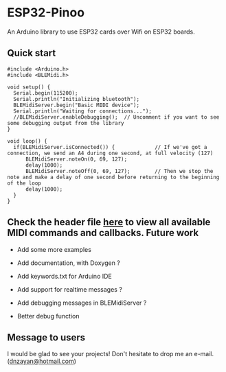 # ESP32-Pinoo
An Arduino library to use ESP32 cards over Wifi on ESP32 boards.


Quick start
-----------

```
#include <Arduino.h>
#include <BLEMidi.h>

void setup() {
  Serial.begin(115200);
  Serial.println("Initializing bluetooth");
  BLEMidiServer.begin("Basic MIDI device");
  Serial.println("Waiting for connections...");
  //BLEMidiServer.enableDebugging();  // Uncomment if you want to see some debugging output from the library
}

void loop() {
  if(BLEMidiServer.isConnected()) {             // If we've got a connection, we send an A4 during one second, at full velocity (127)
      BLEMidiServer.noteOn(0, 69, 127);
      delay(1000);
      BLEMidiServer.noteOff(0, 69, 127);        // Then we stop the note and make a delay of one second before returning to the beginning of the loop
      delay(1000);
  }
}
```

Check the header file [here](https://github.com/max22-/ESP32-BLE-MIDI/blob/master/src/utility/Midi.h) to view all available MIDI commands and callbacks.
Future work
-----------

- Add some more examples
- Add documentation, with Doxygen ?
- Add keywords.txt for Arduino IDE

- Add support for realtime messages ?
- Add debugging messages in BLEMidiServer ?
- Better debug function

Message to users
----------------
I would be glad to see your projects! Don't hesitate to drop me an e-mail. (dnzayan@hotmail.com)
